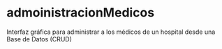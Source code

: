 # admoinistracionMedicos
Interfaz gráfica para administrar a los médicos de un hospital desde una Base de Datos (CRUD)
